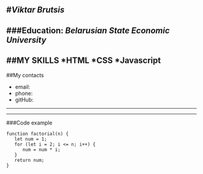 #*Viktar Brutsis*
---
###Education: *Belarusian State Economic University*
---
##MY SKILLS
*HTML
*CSS
*Javascript
---
##My contacts
- email:
- phone:
- gitHub:
---
---
###Code example
```
function factorial(n) {
   let num = 1;
   for (let i = 2; i <= n; i++) {
      num = num * i;
   }
   return num;
}
```

